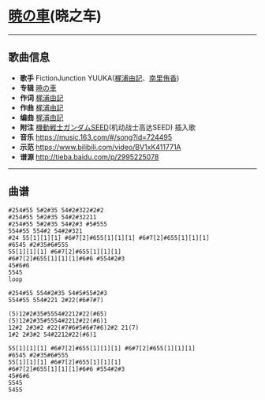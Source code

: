 # [暁の車](https://bgm.tv/ep/51113)(晓之车)

---

## 歌曲信息

- **歌手** FictionJunction YUUKA([梶浦由記](https://bgm.tv/person/1595)、[南里侑香](https://bgm.tv/person/4356))
- **专辑** [暁の車](https://bgm.tv/subject/8926)
- **作词** [梶浦由記](https://bgm.tv/person/1595)
- **作曲** [梶浦由記](https://bgm.tv/person/1595)
- **编曲** [梶浦由記](https://bgm.tv/person/1595)
- **附注** [機動戦士ガンダムSEED](https://bgm.tv/subject/1860)(机动战士高达SEED) 插入歌
- **音乐** https://music.163.com/#/song?id=724495
- **示范** https://www.bilibili.com/video/BV1xK411771A
- **谱源** http://tieba.baidu.com/p/2995225078

---

## 曲谱

```
#254#55 5#2#35 54#2#322#2#2
#254#55 5#2#35 54#2#32211
#254#55 5#2#35 54#2#3 #5#555
554#55 554#2 54#2#321
#24 55[1][1][1] #6#7[2]#655[1][1][1] #6#7[2]#655[1][1][1]
#6545 #2#35#6#555
55[1][1][1] #6#7[2]#655[1][1][1]
#6#7[2]#655[1][1][1]#6#6 #554#2#3
45#6#6
5545
loop

#254#55 554#2#35 54#5#55#2#3
554#55 554#221 2#22(#6#7#7)

(5)12#2#35#5554#2212#22(#65)
(5)12#2#35#5554#2212#22(#6)1
12#2 2#3#2 #22(#7#6#5#6#7#6)2#2 21(7)
1#2 2#3#2 54#2212#22(#6)1

55[1][1][1] #6#7[2]#655[1][1][1] #6#7[2]#655[1][1][1]
#6545 #2#35#6#555
55[1][1][1] #6#7[2]#655[1][1][1]
#6#7[2]#655[1][1][1]#6#6 #554#2#3
45#6#6
5545
5455
```

